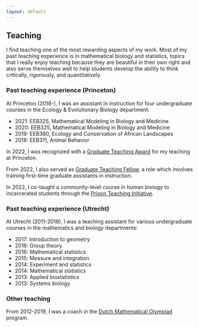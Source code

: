 ```yaml
---
layout: default
---
```



## Teaching

I find teaching one of the most rewarding aspects of my work. Most of my past teaching experience is in mathematical biology and statistics, topics that I really enjoy teaching 
because they are beautiful in their own right and also serve themselves well to help students develop the ability to think critically, rigorously, and quantitatively. 

### Past teaching experience (Princeton)

At Princeton (2018-), I was an assistant in instruction for four undergraduate courses in the Ecology & Evolutionary Biology department:

* 2021: EEB325, Mathematical Modeling in Biology and Medicine
* 2020: EEB325, Mathematical Modeling in Biology and Medicine
* 2019: EEB380, Ecology and Conservation of African Landscapes
* 2018: EEB311, Animal Behavior

In 2022, I was recognized with a <A HREF="https://www.princeton.edu/news/2022/05/13/graduate-students-honored-excellence-teaching" TARGET="_BLANK">Graduate Teaching Award</A> for my teaching at Princeton.

From 2022, I also served as <A HREF="https://mcgraw.princeton.edu/about/meet-our-staff/graduate-teaching-fellows" TARGET="_BLANK">Graduate Teaching Fellow</A>, a role which involves training first-time 
graduate assistants in instruction. 

In 2022, I co-taught a community-level course in human biology to incarcerated students through the <A HREF="https://prisonteaching.org/" TARGET="_BLANK">Prison Teaching Initiative</A>.

### Past teaching experience (Utrecht)

At Utrecht (2011-2018), I was a teaching assistant for various undergraduate courses in the mathematics and biology departments:

* 2017: Introduction to geometry
* 2016: Group theory
* 2016: Mathematical statistics
* 2015: Measure and integration
* 2014: Experiment and statistics
* 2014: Mathematical statistics
* 2013: Applied biostatistics
* 2013: Systems biology

### Other teaching

From 2012-2019, I was a coach in the <A HREF="https://www.wiskundeolympiade.nl" TARGET="_BLANK">Dutch Mathematical Olympiad</A> program. 